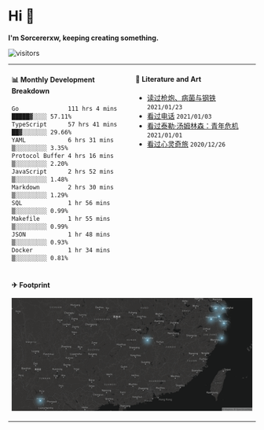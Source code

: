 # Hi 👋

**I'm Sorcererxw, keeping creating something.**

![visitors](https://visitor-badge.glitch.me/badge?page_id=sorcererxw.sorcererx)

<table width="800px">
<tr>
<td valign="top" width="50%">

#### 📊 Monthly Development Breakdown

<!--START_SECTION:waka-->
```text
Go              111 hrs 4 mins █████▓░░░░ 57.11%
TypeScript      57 hrs 41 mins ██▓░░░░░░░ 29.66%
YAML            6 hrs 31 mins  ▒░░░░░░░░░ 3.35%
Protocol Buffer 4 hrs 16 mins  ▒░░░░░░░░░ 2.20%
JavaScript      2 hrs 52 mins  ▒░░░░░░░░░ 1.48%
Markdown        2 hrs 30 mins  ▒░░░░░░░░░ 1.29%
SQL             1 hr 56 mins   ▒░░░░░░░░░ 0.99%
Makefile        1 hr 55 mins   ▒░░░░░░░░░ 0.99%
JSON            1 hr 48 mins   ▒░░░░░░░░░ 0.93%
Docker          1 hr 34 mins   ▒░░░░░░░░░ 0.81%
```
<!--END_SECTION:waka-->

<td valign="top" width="50%">

#### 💃 Literature and Art

<!--START_SECTION:douban-->
* [读过枪炮、病菌与钢铁](https://book.douban.com/subject/1813841/) <code>2021/01/23</code>
* [看过电话](http://movie.douban.com/subject/30346025/) <code>2021/01/03</code>
* [看过泰勒·汤姆林森：青年危机](http://movie.douban.com/subject/34979178/) <code>2021/01/01</code>
* [看过心灵奇旅](http://movie.douban.com/subject/24733428/) <code>2020/12/26</code>

<!--END_SECTION:douban-->

</td>
</tr>
<tr>
<td colspan="2">

#### ✈ Footprint

![footprint](./footprint.png)

</td>
</tr>
</table>


